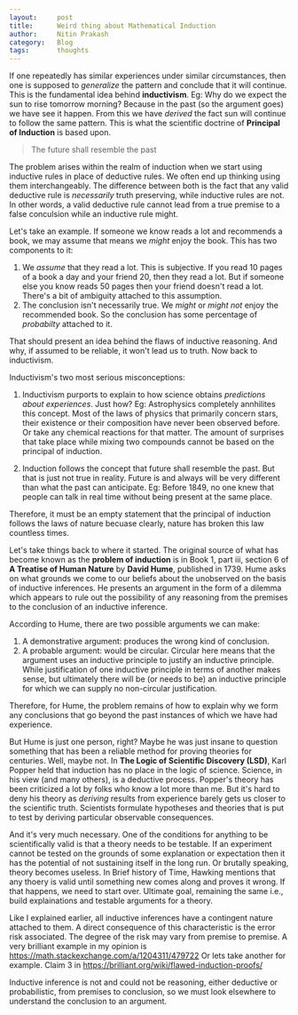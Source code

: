 ```yaml
---
layout:     post
title:      Weird thing about Mathematical Induction
author:     Nitin Prakash
category:   Blog
tags:       thoughts
---
```


If one repeatedly has similar experiences under similar circumstances,
then one is supposed to _generalize_ the pattern and conclude that it
will continue. This is the fundamental idea behind
__inductivism__. Eg: Why do we expect the sun to rise tomorrow
morning?  Because in the past (so the argument goes) we have see it
happen. From this we have _derived_ the fact sun will continue to
follow the same pattern.  This is what the scientific doctrine of
__Principal of Induction__ is based upon.

> The future shall resemble the past

The problem arises within the realm of induction when we start using
inductive rules in place of deductive rules. We often end up thinking
using them interchangeably. The difference between both is the fact
that any valid deductive rule is _necessarily_ truth preserving, while
inductive rules are not. In other words, a valid deductive rule cannot
lead from a true premise to a false conculsion while an inductive rule
might.

Let's take an example. If someone we know reads a lot and recommends a
book, we may assume that means we _might_ enjoy the book. This has two
components to it:
1. We _assume_ that they read a lot. This is subjective. If you read
10 pages of a book a day and your friend 20, then they read a lot. But
if someone else you know reads 50 pages then your friend doesn't read
a lot. There's a bit of ambiguity attached to this assumption.
2. The conclusion isn't necessarily true. We _might_ or _might not_
enjoy the recommended book. So the conclusion has some percentage of
_probabilty_ attached to it.

That should present an idea behind the flaws of inductive reasoning.
And why, if assumed to be reliable, it won't lead us to truth.  Now
back to inductivism.

Inductivism's two most serious misconceptions:

1. Inductivism purports to explain to how science obtains _predictions
about experiences_. Just how? Eg: Astrophysics completely annhilites
this concept. Most of the laws of physics that primarily concern
stars, their existence or their composition have never been observed
before. Or take any chemical reactions for that matter. The amount of
surprises that take place while mixing two compounds cannot be based
on the principal of induction.

2. Induction follows the concept that future shall resemble the
past. But that is just not true in reality. Future is and always will
be very different than what the past can anticipate. Eg: Before 1849,
no one knew that people can talk in real time without being present at
the same place.

Therefore, it must be an empty statement that the principal of
induction follows the laws of nature becuase clearly, nature has
broken this law countless times.

Let's take things back to where it started. The original source of
what has become known as the __problem of induction__ is in Book 1,
part iii, section 6 of __A Treatise of Human Nature__ by __David
Hume__, published in 1739. Hume asks on what grounds we come to our
beliefs about the unobserved on the basis of inductive inferences.  He
presents an argument in the form of a dilemma which appears to rule
out the possibility of any reasoning from the premises to the
conclusion of an inductive inference.

According to Hume, there are two possible arguments we can make:
1. A demonstrative argument: produces the wrong kind of conclusion.
2. A probable argument: would be circular. Circular here means that
the argument uses an inductive principle to justify an inductive
principle. While justification of one inductive principle in terms of
another makes sense, but ultimately there will be (or needs to be) an
inductive principle for which we can supply no non-circular
justification.

Therefore, for Hume, the problem remains of how to explain why we form
any conclusions that go beyond the past instances of which we have had
experience.

But Hume is just one person, right? Maybe he was just insane to
question something that has been a reliable method for proving
theories for centuries.  Well, maybe not. In __The Logic of Scientific
Discovery (LSD)__, Karl Popper held that induction has no place in the
logic of science. Science, in his view (and many others), is a
deductive process. Popper's theory has been criticized a lot by folks
who know a lot more than me. But it's hard to deny his theory as
_deriving_ results from experience barely gets us closer to the
scientific truth. Scientists formulate hypotheses and theories that is
put to test by deriving particular observable consequences.

And it's very much necessary. One of the conditions for anything to be
scientifically valid is that a theory needs to be testable. If an
experiment cannot be tested on the grounds of some explanation or
expectation then it has the potential of not sustaining itself in the
long run. Or brutally speaking, theory becomes useless. In Brief
history of Time, Hawking mentions that any thoery is valid until
something new comes along and proves it wrong. If that happens, we
need to start over. Ultimate goal, remaining the same i.e., build
explainations and testable arguments for a theory.

Like I explained earlier, all inductive inferences have a contingent nature attached to them. A
direct consequence of this characteristic is the error risk
associated. The degree of the risk may vary from premise to premise.
A very brilliant example in my opinion is https://math.stackexchange.com/a/1204311/479722
Or lets take another for example. Claim 3 in https://brilliant.org/wiki/flawed-induction-proofs/


Inductive inference is not and could not be reasoning, either
deductive or probabilistic, from premises to conclusion, so we must
look elsewhere to understand the conclusion to an argument.

